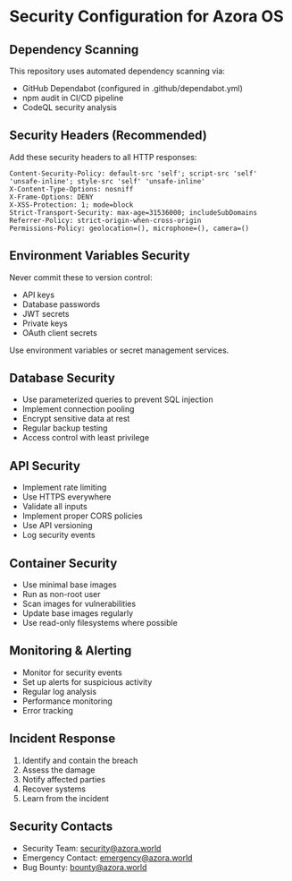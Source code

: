 # Security Configuration for Azora OS

## Dependency Scanning
This repository uses automated dependency scanning via:
- GitHub Dependabot (configured in .github/dependabot.yml)
- npm audit in CI/CD pipeline
- CodeQL security analysis

## Security Headers (Recommended)
Add these security headers to all HTTP responses:

```
Content-Security-Policy: default-src 'self'; script-src 'self' 'unsafe-inline'; style-src 'self' 'unsafe-inline'
X-Content-Type-Options: nosniff
X-Frame-Options: DENY
X-XSS-Protection: 1; mode=block
Strict-Transport-Security: max-age=31536000; includeSubDomains
Referrer-Policy: strict-origin-when-cross-origin
Permissions-Policy: geolocation=(), microphone=(), camera=()
```

## Environment Variables Security
Never commit these to version control:
- API keys
- Database passwords
- JWT secrets
- Private keys
- OAuth client secrets

Use environment variables or secret management services.

## Database Security
- Use parameterized queries to prevent SQL injection
- Implement connection pooling
- Encrypt sensitive data at rest
- Regular backup testing
- Access control with least privilege

## API Security
- Implement rate limiting
- Use HTTPS everywhere
- Validate all inputs
- Implement proper CORS policies
- Use API versioning
- Log security events

## Container Security
- Use minimal base images
- Run as non-root user
- Scan images for vulnerabilities
- Update base images regularly
- Use read-only filesystems where possible

## Monitoring & Alerting
- Monitor for security events
- Set up alerts for suspicious activity
- Regular log analysis
- Performance monitoring
- Error tracking

## Incident Response
1. Identify and contain the breach
2. Assess the damage
3. Notify affected parties
4. Recover systems
5. Learn from the incident

## Security Contacts
- Security Team: security@azora.world
- Emergency Contact: emergency@azora.world
- Bug Bounty: bounty@azora.world